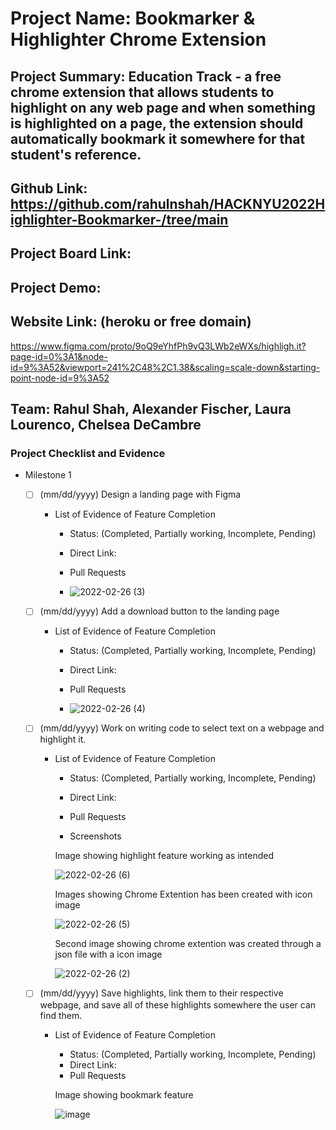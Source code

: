 # Project Name: Bookmarker & Highlighter Chrome Extension 
## Project Summary: Education Track - a free chrome extension that allows students to highlight on any web page and when something is highlighted on a page, the extension should automatically bookmark it somewhere for that student's reference. 
## Github Link: https://github.com/rahulnshah/HACKNYU2022Highlighter-Bookmarker-/tree/main
## Project Board Link: 
## Project Demo: 
## Website Link: (heroku or free domain)
 https://www.figma.com/proto/9oQ9eYhfPh9vQ3LWb2eWXs/highligh.it?page-id=0%3A1&node-id=9%3A52&viewport=241%2C48%2C1.38&scaling=scale-down&starting-point-node-id=9%3A52
## Team: Rahul Shah, Alexander Fischer, Laura Lourenco, Chelsea DeCambre

<!--
### Line item / Feature template (use this for each bullet point)
#### Don't delete this

- [ ] \(mm/dd/yyyy of completion) Feature Title (from the proposal bullet point, if it's a sub-point indent it properly)
  -  List of Evidence of Feature Completion
    - Status: Pending (Completed, Partially working, Incomplete, Pending)
    - Direct Link: (Direct link to the file or files in heroku prod for quick testing (even if it's a protected page))
    - Pull Requests
      - PR link #1 (repeat as necessary)
    - Screenshots
      - Screenshot #1 (paste the image so it uploads to github) (repeat as necessary)
        - Screenshot #1 description explaining what you're trying to show
### End Line item / Feature Template
--> 
### Project Checklist and Evidence

- Milestone 1
  - [ ] \(mm/dd/yyyy) Design a landing page with Figma 
    -  List of Evidence of Feature Completion
        - Status: (Completed, Partially working, Incomplete, Pending)
        - Direct Link: 
        - Pull Requests
            

        - ![2022-02-26 (3)](https://user-images.githubusercontent.com/84089410/155854985-33150529-b9a0-4f56-8cb7-a2a588b2edbc.png)
        


  - [ ] \(mm/dd/yyyy) Add a download button to the landing page
    -  List of Evidence of Feature Completion
        - Status: (Completed, Partially working, Incomplete, Pending)
        - Direct Link: 
        - Pull Requests


        - ![2022-02-26 (4)](https://user-images.githubusercontent.com/84089410/155855144-16bf23f0-0a3e-46da-9fa3-270ed557d95f.png)


  - [ ] \(mm/dd/yyyy) Work on writing code to select text on a webpage and highlight it. 
    -  List of Evidence of Feature Completion
        - Status: (Completed, Partially working, Incomplete, Pending)
        - Direct Link: 
        - Pull Requests

        - Screenshots

        Image showing highlight feature working as intended

        ![2022-02-26 (6)](https://user-images.githubusercontent.com/84089410/155856123-30100da6-2fd8-4ff8-acc2-f72c20d222db.png)

        Images showing Chrome Extention has been created with icon image


        ![2022-02-26 (5)](https://user-images.githubusercontent.com/84089410/155855264-4955ef4f-4ac4-48a0-8db6-0d91ee561638.png)

        Second image showing chrome extention was created through a json file with a icon image


        ![2022-02-26 (2)](https://user-images.githubusercontent.com/84089410/155855302-9ea1ba78-17d0-44af-9522-8094fc8fd77e.png)
        
  - [ ] \(mm/dd/yyyy) Save highlights, link them to their respective webpage, and save all of these highlights somewhere the user can find them. 
    -  List of Evidence of Feature Completion
        - Status: (Completed, Partially working, Incomplete, Pending)
        - Direct Link: 
        - Pull Requests
        
        Image showing bookmark feature

         ![image](https://user-images.githubusercontent.com/84089410/155861216-ea434837-af13-486a-9493-1e3d19584f44.png)   
